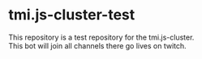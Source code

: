 # tmi.js-cluster-test

This repository is a test repository for the tmi.js-cluster.  
This bot will join all channels there go lives on twitch.